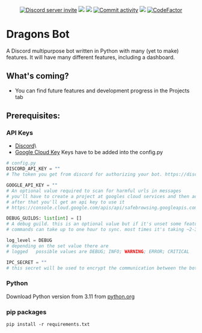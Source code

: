<p align="center">
    <a href="https://discord.gg/naweGHs9C7"><img src="https://img.shields.io/discord/578446945425555464?logo=discord&logoColor=%235865F2&label=Discord" alt="Discord server invite" /></a>
    <a href="https://github.com/Dragons-Dev/Dragons-BotV2/graphs/contributors"><img src="https://img.shields.io/github/contributors/Dragons-Dev/Dragons-BotV2"></img></a>
    <a href="https://github.com/Dragons-Dev/Dragons-BotV2/releases"><img src="https://img.shields.io/github/v/release/Dragons-Dev/Dragons-BotV2"></img></a>
    <a href="https://github.com/Dragons-Dev/Dragons-BotV2/commits"><img src="https://img.shields.io/github/commits-since/Dragons-Dev/Dragons-BotV2/latest" alt="Commit activity" /></a>
    <a href="https://github.com/Dragons-Dev/Dragons-BotV2/actions"><img src="https://github.com/Dragons-Dev/Dragons-BotV2/actions/workflows/github-code-scanning/codeql/badge.svg"></img></a>
    <a href="https://www.codefactor.io/repository/github/dragons-dev/dragons-botv2"><img src="https://www.codefactor.io/repository/github/dragons-dev/dragons-botv2/badge" alt="CodeFactor" /></a>
</p>


# Dragons Bot
A Discord multipurpose bot written in Python with many (yet to make) features.
It will have many different features, including a dashboard.
## What's coming?
- You can find future features and development progress in the Projects tab
## Prerequisites:
### API Keys
- [Discord](https://discord.com/developers/applications)\
- [Google Cloud Key](https://console.cloud.google.com/apis/api/safebrowsing.googleapis.com)
Keys have to be added into the config.py
```py
# config.py
DISCORD_API_KEY = ""
# The token you get from discord for authorizing your bot. https://discord.com/developers/applications

GOOGLE_API_KEY = ""
# An optional value required to scan for harmful urls in messages
# you'll have to create a project at googles cloud services and then add the safebrowsing api to it.
# after that you'll get an api key to use it
# https://console.cloud.google.com/apis/api/safebrowsing.googleapis.com

DEBUG_GUILDS: list[int] = []
# A debug guild. this is an optional value but if it's unset some features like modmail are not possible to use.
# commands can take up to one hour to sync. most times it's taking ~2-3 minuets to sync and maybe a client restart.

log_level = DEBUG
# depending on the set value there are
# logged   possible values are DEBUG; INFO; WARNING; ERROR; CRITICAL

IPC_SECRET = ""
# this secret will be used to encrypt the communication between the bot and webinterface
```
### Python
Download Python version from 3.11 from [python.org](https://www.python.org/downloads/release/python-3117/)
### pip packages
``pip install -r requirements.txt``
